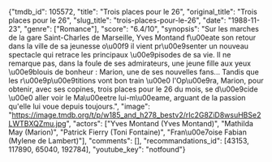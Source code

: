 {"tmdb_id": 105572, "title": "Trois places pour le 26", "original_title": "Trois places pour le 26", "slug_title": "trois-places-pour-le-26", "date": "1988-11-23", "genre": ["Romance"], "score": "6.4/10", "synopsis": "Sur les marches de la gare Saint-Charles de Marseille, Yves Montand f\u00eate son retour dans la ville de sa jeunesse o\u00f9 il vient pr\u00e9senter un nouveau spectacle qui retrace les principaux \u00e9pisodes de sa vie. Il ne remarque pas, dans la foule de ses admirateurs, une jeune fille aux yeux \u00e9blouis de bonheur : Marion, une de ses nouvelles fans... Tandis que les r\u00e9p\u00e9titions vont bon train \u00e0 l'Op\u00e9ra, Marion, pour obtenir, avec ses copines, trois places pour le 26 du mois, se d\u00e9cide \u00e0 aller voir le Ma\u00eetre lui-m\u00eame, arguant de la passion qu'elle lui voue depuis toujours.", "image": "https://image.tmdb.org/t/p/w185_and_h278_bestv2/rIc2G8ZiD8wsuHBSe2LWTBXQZmu.jpg", "actors": ["Yves Montand (Yves Montand)", "Mathilda May (Marion)", "Patrick Fierry (Toni Fontaine)", "Fran\u00e7oise Fabian (Mylene de Lambert)"], "comments": [], "recommandations_id": [43153, 117890, 65040, 192784], "youtube_key": "notfound"}
